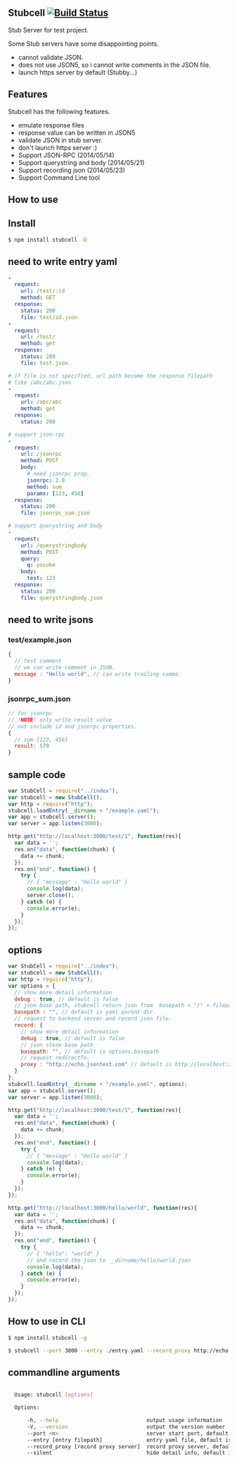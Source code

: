 Stubcell [![Build Status](https://travis-ci.org/yosuke-furukawa/stubcell.svg?branch=master)](https://travis-ci.org/yosuke-furukawa/stubcell)
---------------

Stub Server for test project.


Some Stub servers have some disappointing points.

- cannot validate JSON.
- does not use JSON5, so i cannot write comments in the JSON file.
- launch https server by default (Stubby...)

Features
---------------

Stubcell has the following features.

- emulate response files
- response value can be written in JSON5
- validate JSON in stub server.
- don't launch https server :)
- Support JSON-RPC (2014/05/14)
- Support querystring and body (2014/05/21)
- Support recording json (2014/05/23)
- Support Command Line tool


How to use
---------------

## Install

```sh
$ npm install stubcell -D
```

## need to write entry yaml

```yaml
-
  request:
    url: /test/:id
    method: GET
  response:
    status: 200
    file: test/id.json
-
  request:
    url: /test/
    method: get
  response:
    status: 200
    file: test.json

# if file is not specified, url path become the response filepath
# like /abc/abc.json
-
  request:
    url: /abc/abc
    method: get
  response:
    status: 200

# support json-rpc
-
  request:
    url: /jsonrpc
    method: POST
    body:
      # need jsonrpc prop.
      jsonrpc: 2.0
      method: sum
      params: [123, 456]
  response:
    status: 200
    file: jsonrpc_sum.json

# support querystring and body
-
  request:
    url: /querystringbody
    method: POST
    query:
      q: yosuke
    body:
      test: 123
  response:
    status: 200
    file: querystringbody.json
```

## need to write jsons

### test/example.json

```javascript
{
  // test comment
  // we can write comment in JSON.
  message : "Hello world", // can write trailing comma.
}
```

### jsonrpc_sum.json

```javascript
// for jsonrpc
// !NOTE! only write result value
// not include id and jsonrpc properties.
{
  // sum [123, 456]
  result: 579
}
```

## sample code

```javascript
var StubCell = require("../index");
var stubcell = new StubCell();
var http = require("http");
stubcell.loadEntry(__dirname + "/example.yaml");
var app = stubcell.server();
var server = app.listen(3000);

http.get("http://localhost:3000/test/1", function(res){
  var data = '';
  res.on("data", function(chunk) {
    data += chunk;
  });
  res.on("end", function() {
    try {
      // { "message" : "Hello world" }
      console.log(data);
      server.close();
    } catch (e) {
      console.error(e);
    }
  });
});
```

## options

```javascript
var StubCell = require("../index");
var stubcell = new StubCell();
var http = require("http");
var options = {
  // show more detail information
  debug : true, // default is false
  // json base path, stubcell return json from  basepath + "/" + filepath
  basepath : "", // default is yaml parent dir.
  // request to backend server and record json file.
  record: {
    // show more detail information
    debug : true, // default is false
    // json store base path
    basepath: "", // default is options.basepath
    // request redirectTo.
    proxy : "http://echo.jsontest.com" // default is http://localhost:3001
  }
};
stubcell.loadEntry(__dirname + "/example.yaml", options);
var app = stubcell.server();
var server = app.listen(3000);

http.get("http://localhost:3000/test/1", function(res){
  var data = '';
  res.on("data", function(chunk) {
    data += chunk;
  });
  res.on("end", function() {
    try {
      // { "message" : "Hello world" }
      console.log(data);
    } catch (e) {
      console.error(e);
    }
  });
});

http.get("http://localhost:3000/hello/world", function(res){
  var data = '';
  res.on("data", function(chunk) {
    data += chunk;
  });
  res.on("end", function() {
    try {
      // { "hello": "world" }
      // and record the json to __dirname/hello/world.json
      console.log(data);
    } catch (e) {
      console.error(e);
    }
  });
});
```

How to use in CLI
---------------

```sh
$ npm install stubcell -g
```

```sh
$ stubcell --port 3000 --entry ./entry.yaml --record_proxy http://echo.jsontest.com
```

## commandline arguments

```sh

  Usage: stubcell [options]

  Options:

      -h, --help                            output usage information
      -V, --version                         output the version number
      --port <n>                            server start port, default is 8090
      --entry [entry filepath]              entry yaml file, default is /Users/furukawa.yosuke/Program/stubcell/entry.yaml
      --record_proxy [record proxy server]  record proxy server, default is null (no record file)
      --silent                              hide detail info, default is false
```


